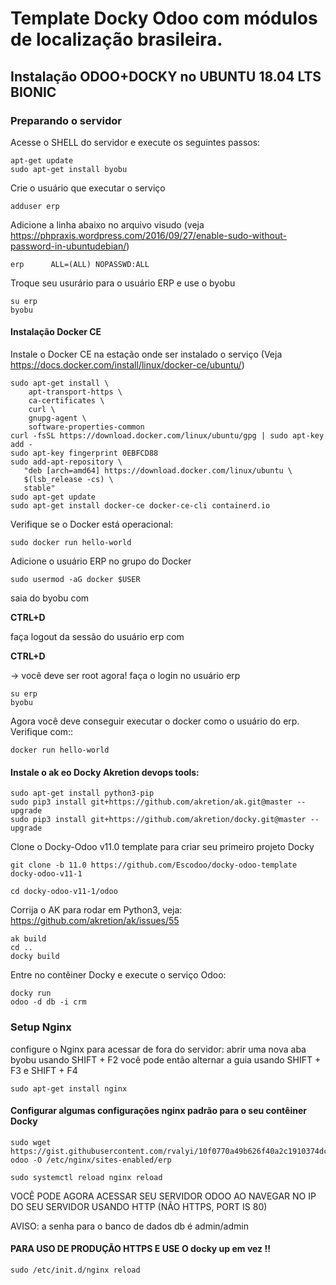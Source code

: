 # Template Docky Odoo com módulos de localização brasileira.

##  Instalação ODOO+DOCKY no UBUNTU 18.04 LTS BIONIC

### Preparando o servidor

Acesse o SHELL do servidor e execute os seguintes passos:

```
apt-get update
sudo apt-get install byobu
```

Crie o usuário que executar o serviço

```
adduser erp
```

Adicione a linha abaixo no arquivo visudo (veja https://phpraxis.wordpress.com/2016/09/27/enable-sudo-without-password-in-ubuntudebian/)

```
erp      ALL=(ALL) NOPASSWD:ALL
```


Troque seu usurário para o usuário ERP e use o byobu

```
su erp
byobu
```

#### Instalação Docker CE
Instale o Docker CE na estação onde ser instalado o serviço (Veja https://docs.docker.com/install/linux/docker-ce/ubuntu/)

```
sudo apt-get install \
    apt-transport-https \
    ca-certificates \
    curl \
    gnupg-agent \
    software-properties-common
curl -fsSL https://download.docker.com/linux/ubuntu/gpg | sudo apt-key add -
sudo apt-key fingerprint 0EBFCD88
sudo add-apt-repository \
   "deb [arch=amd64] https://download.docker.com/linux/ubuntu \
   $(lsb_release -cs) \
   stable"
sudo apt-get update
sudo apt-get install docker-ce docker-ce-cli containerd.io
```

Verifique se o Docker está operacional:

```
sudo docker run hello-world
```

Adicione o usuário ERP no grupo do Docker

```
sudo usermod -aG docker $USER
```

saia do byobu com

**CTRL+D**

faça logout da sessão do usuário erp com

**CTRL+D**

-> você deve ser root agora!
faça o login no usuário erp

```
su erp
byobu
```

Agora você deve conseguir executar o docker como o usuário do erp. Verifique com::

```
docker run hello-world
```

#### Instale o ak eo Docky Akretion devops tools:

```
sudo apt-get install python3-pip
sudo pip3 install git+https://github.com/akretion/ak.git@master --upgrade
sudo pip3 install git+https://github.com/akretion/docky.git@master --upgrade
```

Clone o Docky-Odoo v11.0 template para criar seu primeiro projeto Docky

```
git clone -b 11.0 https://github.com/Escodoo/docky-odoo-template docky-odoo-v11-1

cd docky-odoo-v11-1/odoo
```

Corrija o AK para rodar em Python3, veja: https://github.com/akretion/ak/issues/55

```
ak build
cd ..
docky build
```

Entre no contêiner Docky e execute o serviço Odoo:

```
docky run
odoo -d db -i crm
```

### Setup Nginx
configure o Nginx para acessar de fora do servidor:
abrir uma nova aba byobu usando SHIFT + F2
você pode então alternar a guia usando SHIFT + F3 e SHIFT + F4

```
sudo apt-get install nginx
```

#### Configurar algumas configurações nginx padrão para o seu contêiner Docky

```
sudo wget https://gist.githubusercontent.com/rvalyi/10f0770a49b626f40a2c1910374dc70d/raw/457baa90cb0321d95af14437013286a36ba85f5c/nginx-odoo -O /etc/nginx/sites-enabled/erp

sudo systemctl reload nginx reload
```

VOCÊ PODE AGORA ACESSAR SEU SERVIDOR ODOO AO NAVEGAR NO IP DO SEU SERVIDOR
USANDO HTTP (NÃO HTTPS, PORT IS 80)

AVISO: a senha para o banco de dados db é admin/admin

#### PARA USO DE PRODUÇÃO HTTPS E USE O docky up em vez !!

```
sudo /etc/init.d/nginx reload
```

